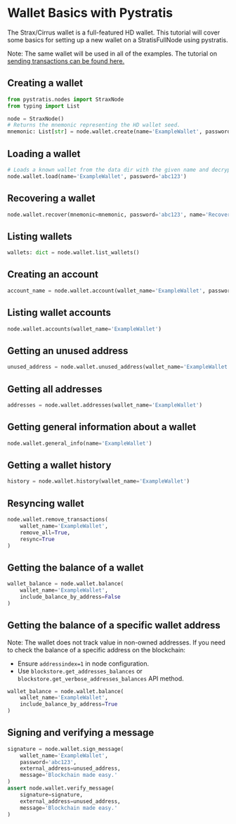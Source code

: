 Wallet Basics with Pystratis
============================
The Strax/Cirrus wallet is a full-featured HD wallet. This tutorial will cover some basics for setting up a new wallet on a StratisFullNode using pystratis.

Note: The same wallet will be used in all of the examples. The tutorial on [sending transactions can be found here.](https://github.com/stratisproject/pyStratis/blob/master/tutorials/SendingTransaction.md)

## Creating a wallet
```python
from pystratis.nodes import StraxNode
from typing import List

node = StraxNode()
# Returns the mnemonic representing the HD wallet seed.
mnemonic: List[str] = node.wallet.create(name='ExampleWallet', password='abc123')
```
## Loading a wallet
```python
# Loads a known wallet from the data dir with the given name and decrypts the wallet.
node.wallet.load(name='ExampleWallet', password='abc123')
```
## Recovering a wallet
```python
node.wallet.recover(mnemonic=mnemonic, password='abc123', name='RecoveredWallet')
```
## Listing wallets
```python
wallets: dict = node.wallet.list_wallets()
```
## Creating an account
```python
account_name = node.wallet.account(wallet_name='ExampleWallet', password='abc123')
```
## Listing wallet accounts
```python
node.wallet.accounts(wallet_name='ExampleWallet')
```
## Getting an unused address
```python
unused_address = node.wallet.unused_address(wallet_name='ExampleWallet')
```
## Getting all addresses
```python
addresses = node.wallet.addresses(wallet_name='ExampleWallet')
```
## Getting general information about a wallet
```python
node.wallet.general_info(name='ExampleWallet')
```
## Getting a wallet history
```python
history = node.wallet.history(wallet_name='ExampleWallet')
```
## Resyncing wallet
```python
node.wallet.remove_transactions(
    wallet_name='ExampleWallet',
    remove_all=True, 
    resync=True
)
```
## Getting the balance of a wallet
```python
wallet_balance = node.wallet.balance(
    wallet_name='ExampleWallet', 
    include_balance_by_address=False
)
```
## Getting the balance of a specific wallet address
Note: The wallet does not track value in non-owned addresses. If you need to check the balance of a specific address on the blockchain:
- Ensure `addressindex=1` in node configuration.
- Use `blockstore.get_addresses_balances` or `blockstore.get_verbose_addresses_balances` API method.
```python
wallet_balance = node.wallet.balance(
    wallet_name='ExampleWallet', 
    include_balance_by_address=True
)
```
## Signing and verifying a message
```python
signature = node.wallet.sign_message(
    wallet_name='ExampleWallet', 
    password='abc123', 
    external_address=unused_address,
    message='Blockchain made easy.'
)
assert node.wallet.verify_message(
    signature=signature,
    external_address=unused_address,
    message='Blockchain made easy.'
)
```

